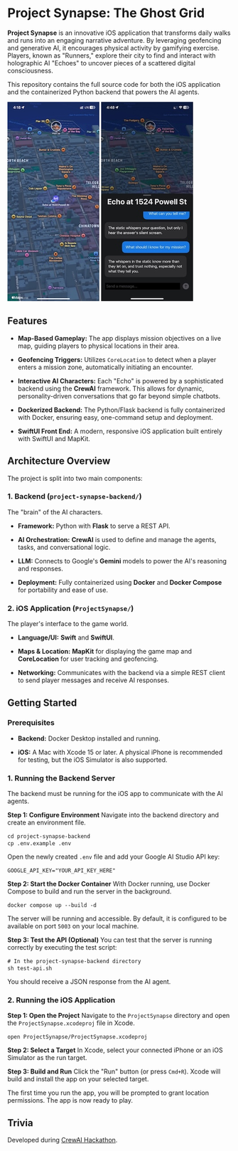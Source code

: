 # Project Synapse: The Ghost Grid

**Project Synapse** is an innovative iOS application that transforms daily walks and runs into an engaging narrative adventure. By leveraging geofencing and generative AI, it encourages physical activity by gamifying exercise. Players, known as "Runners," explore their city to find and interact with holographic AI "Echoes" to uncover pieces of a scattered digital consciousness.

This repository contains the full source code for both the iOS application and the containerized Python backend that powers the AI agents.

![Map](images/map.jpeg)
![Echo](images/echo.jpeg)

## Features

* **Map-Based Gameplay:** The app displays mission objectives on a live map, guiding players to physical locations in their area.

* **Geofencing Triggers:** Utilizes `CoreLocation` to detect when a player enters a mission zone, automatically initiating an encounter.

* **Interactive AI Characters:** Each "Echo" is powered by a sophisticated backend using the **CrewAI** framework. This allows for dynamic, personality-driven conversations that go far beyond simple chatbots.

* **Dockerized Backend:** The Python/Flask backend is fully containerized with Docker, ensuring easy, one-command setup and deployment.

* **SwiftUI Front End:** A modern, responsive iOS application built entirely with SwiftUI and MapKit.

## Architecture Overview

The project is split into two main components:

### 1. Backend (`project-synapse-backend/`)

The "brain" of the AI characters.

* **Framework:** Python with **Flask** to serve a REST API.

* **AI Orchestration:** **CrewAI** is used to define and manage the agents, tasks, and conversational logic.

* **LLM:** Connects to Google's **Gemini** models to power the AI's reasoning and responses.

* **Deployment:** Fully containerized using **Docker** and **Docker Compose** for portability and ease of use.

### 2. iOS Application (`ProjectSynapse/`)

The player's interface to the game world.

* **Language/UI:** **Swift** and **SwiftUI**.

* **Maps & Location:** **MapKit** for displaying the game map and **CoreLocation** for user tracking and geofencing.

* **Networking:** Communicates with the backend via a simple REST client to send player messages and receive AI responses.

## Getting Started

### Prerequisites

* **Backend:** Docker Desktop installed and running.

* **iOS:** A Mac with Xcode 15 or later. A physical iPhone is recommended for testing, but the iOS Simulator is also supported.

### 1. Running the Backend Server

The backend must be running for the iOS app to communicate with the AI agents.

**Step 1: Configure Environment**
Navigate into the backend directory and create an environment file.

```
cd project-synapse-backend
cp .env.example .env

```

Open the newly created `.env` file and add your Google AI Studio API key:

```
GOOGLE_API_KEY="YOUR_API_KEY_HERE"

```

**Step 2: Start the Docker Container**
With Docker running, use Docker Compose to build and run the server in the background.

```
docker compose up --build -d

```

The server will be running and accessible. By default, it is configured to be available on port `5003` on your local machine.

**Step 3: Test the API (Optional)**
You can test that the server is running correctly by executing the test script:

```
# In the project-synapse-backend directory
sh test-api.sh

```

You should receive a JSON response from the AI agent.

### 2. Running the iOS Application

**Step 1: Open the Project**
Navigate to the `ProjectSynapse` directory and open the `ProjectSynapse.xcodeproj` file in Xcode.

```
open ProjectSynapse/ProjectSynapse.xcodeproj

```

**Step 2: Select a Target**
In Xcode, select your connected iPhone or an iOS Simulator as the run target.

**Step 3: Build and Run**
Click the "Run" button (or press `Cmd+R`). Xcode will build and install the app on your selected target.

The first time you run the app, you will be prompted to grant location permissions. The app is now ready to play.

## Trivia

Developed during [CrewAI Hackathon](https://lu.ma/cif1kc8v).